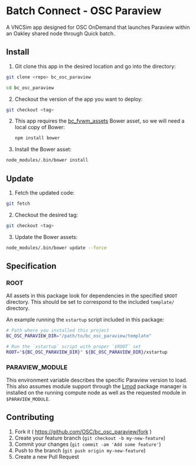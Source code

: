# Batch Connect - OSC Paraview

A VNCSim app designed for OSC OnDemand that launches Paraview within an Oakley
shared node through Quick batch.

## Install

1. Git clone this app in the desired location and go into the directory:

  ```sh
  git clone <repo> bc_osc_paraview

  cd bc_osc_paraview
  ```

2. Checkout the version of the app you want to deploy:

  ```sh
  git checkout <tag>
  ```

2. This app requires the
   [bc_fvwm_assets](https://github.com/OSC/bc_fvwm_assets) Bower asset, so we
   will need a local copy of Bower:

   ```sh
   npm install bower
   ```

3. Install the Bower asset:

  ```sh
  node_modules/.bin/bower install
  ```

## Update

1. Fetch the updated code:

  ```sh
  git fetch
  ```

2. Checkout the desired tag:

  ```sh
  git checkout <tag>
  ```

3. Update the Bower assets:

  ```sh
  node_modules/.bin/bower update --force
  ```

## Specification

### ROOT

All assets in this package look for dependencies in the specified `$ROOT`
directory. This should be set to correspond to the included `template/`
directory.

An example running the `xstartup` script included in this package:

```sh
# Path where you installed this project
BC_OSC_PARAVIEW_DIR="/path/to/bc_osc_paraview/template"

# Run the `xstartup` script with proper `$ROOT` set
ROOT="${BC_OSC_PARAVIEW_DIR}" ${BC_OSC_PARAVIEW_DIR}/xstartup
```

### PARAVIEW_MODULE

This environment variable describes the specific Paraview version to load. This
also assumes module support through the
[Lmod](https://www.tacc.utexas.edu/research-development/tacc-projects/lmod)
package manager is installed on the running compute node as well as the
requested module in `$PARAVIEW_MODULE`.

## Contributing

1. Fork it ( https://github.com/OSC/bc_osc_paraview/fork )
2. Create your feature branch (`git checkout -b my-new-feature`)
3. Commit your changes (`git commit -am 'Add some feature'`)
4. Push to the branch (`git push origin my-new-feature`)
5. Create a new Pull Request
